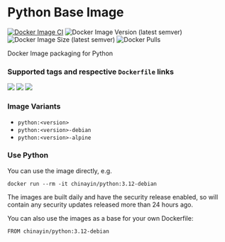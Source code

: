 # Python Base Image

[![Docker Image CI](https://github.com/chinayin-docker/python/actions/workflows/ci.yml/badge.svg?event=schedule)](https://github.com/chinayin-docker/python/actions/workflows/ci.yml)
![Docker Image Version (latest semver)](https://img.shields.io/docker/v/chinayin/python?sort=semver)
![Docker Image Size (latest semver)](https://img.shields.io/docker/image-size/chinayin/python?sort=semver)
![Docker Pulls](https://img.shields.io/docker/pulls/chinayin/python)

Docker Image packaging for Python

### Supported tags and respective `Dockerfile` links

![](https://img.shields.io/docker/v/chinayin/python/3.12)
![](https://img.shields.io/docker/v/chinayin/python/3.12-debian)
![](https://img.shields.io/docker/v/chinayin/python/3.12-alpine)

### Image Variants

- `python:<version>`
- `python:<version>-debian`
- `python:<version>-alpine`

### Use Python

You can use the image directly, e.g.

```
docker run --rm -it chinayin/python:3.12-debian
```

The images are built daily and have the security release enabled, so will contain any security updates released more
than 24 hours ago.

You can also use the images as a base for your own Dockerfile:

```
FROM chinayin/python:3.12-debian
```

